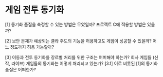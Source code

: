 # 게임 전투 동기화 


[1] 동기화 품질을 측정할 수 있는 방법은 무었일까? 프로젝트 C에 적용할 방법은 있을까?

[2] 보안 문제가 예상되는 클라 주도의 기능을 허용하고도 게임이 성공할 수 있을까? 어느 정도까지 허용 가능할까?

[3] 이동과 전투 동기화를 장르별 처리를 위한 구조는 어떠해야 하는가? 회사 게임들 (신작, 라이브) 게임들의 동기화는 어떻게 처리되고 있는가? 
[3.1] 이로 비롯된 [1]의 동기화 품질은 어떠한가? 





